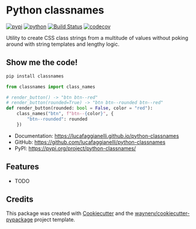 # Python classnames

[![pypi](https://img.shields.io/pypi/v/classnames.svg)](https://pypi.org/project/classnames/)
[![python](https://img.shields.io/pypi/pyversions/classnames.svg)](https://pypi.org/project/classnames/)
[![Build Status](https://github.com/lucafaggianelli/python-classnames/actions/workflows/dev.yml/badge.svg)](https://github.com/lucafaggianelli/python-classnames/actions/workflows/dev.yml)
[![codecov](https://codecov.io/gh/lucafaggianelli/python-classnames/branch/main/graphs/badge.svg)](https://codecov.io/github/lucafaggianelli/python-classnames)

Utility to create CSS class strings from a multitude of values without poking around with string templates and lengthy logic.

## Show me the code!

```bash
pip install classnames
```

```python
from classnames import class_names

# render_button() -> "btn btn--red"
# render_button(rounded=True) -> "btn btn--rounded btn--red"
def render_button(rounded: bool = False, color = "red"):
    class_names("btn", f"btn--{color}", {
        "btn--rounded": rounded
    })
```

* Documentation: <https://lucafaggianelli.github.io/python-classnames>
* GitHub: <https://github.com/lucafaggianelli/python-classnames>
* PyPI: <https://pypi.org/project/python-classnames/>

## Features

* TODO

## Credits

This package was created with [Cookiecutter](https://github.com/audreyr/cookiecutter) and the [waynerv/cookiecutter-pypackage](https://github.com/waynerv/cookiecutter-pypackage) project template.